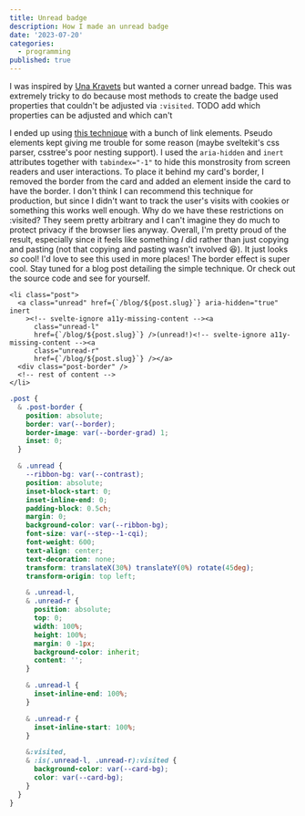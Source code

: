 ```yaml
---
title: Unread badge
description: How I made an unread badge
date: '2023-07-20'
categories:
  - programming
published: true
---
```


I was inspired by [Una Kravets](https://una.im/hacking-visited/) but wanted a corner unread badge. This was extremely tricky to do because most methods to create the badge used properties that couldn't be adjusted via `:visited`. TODO add which properties can be adjusted and which can't

I ended up using [this technique](https://stackoverflow.com/a/30505151) with a bunch of link elements. Pseudo elements kept giving me trouble for some reason (maybe sveltekit's css parser, csstree's poor nesting support). I used the `aria-hidden` and `inert` attributes together with `tabindex="-1"` to hide this monstrosity from screen readers and user interactions. To place it behind my card's border, I removed the border from the card and added an element inside the card to have the border.
I don't think I can recommend this technique for production, but since I didn't want to track the user's visits with cookies or something this works well enough.
Why do we have these restrictions on :visited? They seem pretty arbitrary and I can't imagine they do much to protect privacy if the browser lies anyway.
Overall, I'm pretty proud of the result, especially since it feels like something _I_ did rather than just copying and pasting (not that copying and pasting wasn't involved :laughing:). It just looks _so_ cool! I'd love to see this used in more places!
The border effect is super cool. Stay tuned for a blog post detailing the simple technique. Or check out the source code and see for yourself.

```svelte
<li class="post">
  <a class="unread" href={`/blog/${post.slug}`} aria-hidden="true" inert
    ><!-- svelte-ignore a11y-missing-content --><a
      class="unread-l"
      href={`/blog/${post.slug}`} />(unread!)<!-- svelte-ignore a11y-missing-content --><a
      class="unread-r"
      href={`/blog/${post.slug}`} /></a>
  <div class="post-border" />
  <!-- rest of content -->
</li>
```

```css
.post {
  & .post-border {
    position: absolute;
    border: var(--border);
    border-image: var(--border-grad) 1;
    inset: 0;
  }

  & .unread {
    --ribbon-bg: var(--contrast);
    position: absolute;
    inset-block-start: 0;
    inset-inline-end: 0;
    padding-block: 0.5ch;
    margin: 0;
    background-color: var(--ribbon-bg);
    font-size: var(--step--1-cqi);
    font-weight: 600;
    text-align: center;
    text-decoration: none;
    transform: translateX(30%) translateY(0%) rotate(45deg);
    transform-origin: top left;

    & .unread-l,
    & .unread-r {
      position: absolute;
      top: 0;
      width: 100%;
      height: 100%;
      margin: 0 -1px;
      background-color: inherit;
      content: '';
    }

    & .unread-l {
      inset-inline-end: 100%;
    }

    & .unread-r {
      inset-inline-start: 100%;
    }

    &:visited,
    & :is(.unread-l, .unread-r):visited {
      background-color: var(--card-bg);
      color: var(--card-bg);
    }
  }
}
```
